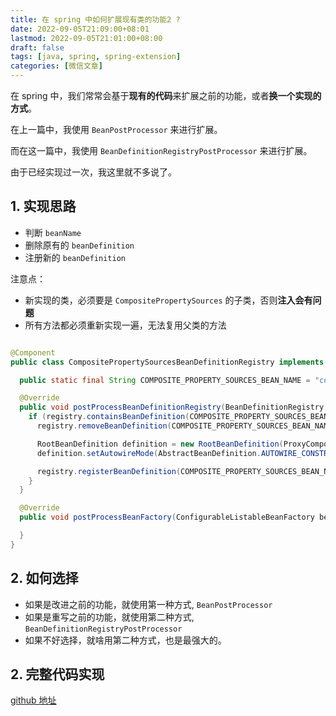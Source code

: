 ```yaml
---
title: 在 spring 中如何扩展现有类的功能2 ?
date: 2022-09-05T21:09:00+08:01
lastmod: 2022-09-05T21:01:00+08:00
draft: false
tags: [java, spring, spring-extension]
categories: [微信文章]
---
```


在 spring 中，我们常常会基于**现有的代码**来扩展之前的功能，或者**换一个实现的方式**。

在上一篇中，我使用 `BeanPostProcessor` 来进行扩展。

而在这一篇中，我使用 `BeanDefinitionRegistryPostProcessor` 来进行扩展。

由于已经实现过一次，我这里就不多说了。

## 1. 实现思路

* 判断 `beanName`
* 删除原有的 `beanDefinition`
* 注册新的 `beanDefinition`

注意点：

* 新实现的类，必须要是 `CompositePropertySources` 的子类，否则**注入会有问题**
* 所有方法都必须重新实现一遍，无法复用父类的方法

```java

@Component
public class CompositePropertySourcesBeanDefinitionRegistry implements BeanDefinitionRegistryPostProcessor {

  public static final String COMPOSITE_PROPERTY_SOURCES_BEAN_NAME = "compositePropertySources";

  @Override
  public void postProcessBeanDefinitionRegistry(BeanDefinitionRegistry registry) throws BeansException {
    if (registry.containsBeanDefinition(COMPOSITE_PROPERTY_SOURCES_BEAN_NAME)) {
      registry.removeBeanDefinition(COMPOSITE_PROPERTY_SOURCES_BEAN_NAME);

      RootBeanDefinition definition = new RootBeanDefinition(ProxyCompositePropertySources.class);
      definition.setAutowireMode(AbstractBeanDefinition.AUTOWIRE_CONSTRUCTOR);

      registry.registerBeanDefinition(COMPOSITE_PROPERTY_SOURCES_BEAN_NAME, definition);
    }
  }

  @Override
  public void postProcessBeanFactory(ConfigurableListableBeanFactory beanFactory) throws BeansException {

  }
}

```

## 2. 如何选择

* 如果是改进之前的功能，就使用第一种方式, `BeanPostProcessor`
* 如果是重写之前的功能，就使用第二种方式, `BeanDefinitionRegistryPostProcessor`
* 如果不好选择，就啥用第二种方式，也是最强大的。

## 2. 完整代码实现

[github 地址](https://github.com/ooooo-youwillsee/java-framework-guide/blob/main/spring-boot-compositePropertySourcesExt2)


